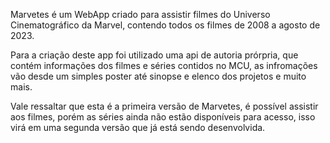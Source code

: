 Marvetes é um WebApp criado para assistir filmes do Universo Cinematográfico da Marvel, contendo todos os filmes de 2008 a agosto de 2023.

Para a criação deste app foi utilizado uma api de autoria prórpria, que contém informações dos filmes e séries contidos no MCU, as infromações vão desde um simples poster até sinopse e elenco dos projetos e muito mais.

Vale ressaltar que esta é a primeira versão de Marvetes, é possível assistir aos filmes, porém as séries ainda não estão disponíveis para acesso, isso virá em uma segunda versão que já está sendo desenvolvida.
